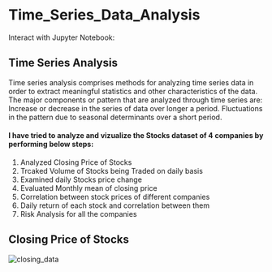 # Time_Series_Data_Analysis

Interact with Jupyter Notebook:


## Time Series Analysis
Time series analysis comprises methods for analyzing time series data in order to extract meaningful statistics and other characteristics of the data. The major components or pattern that are analyzed through time series are: Increase or decrease in the series of data over longer a period. Fluctuations in the pattern due to seasonal determinants over a short period.

#### I have tried to analyze and vizualize the Stocks dataset of 4 companies by performing below steps:

1. Analyzed Closing Price of Stocks
2. Trcaked Volume of Stocks being Traded on daily basis
3. Examined daily Stocks price change
4. Evaluated Monthly mean of closing price
5. Correlation between stock prices of different companies
6. Daily return of each stock and correlation between them
7. Risk Analysis for all the companies

## Closing Price of Stocks
![closing_data](https://user-images.githubusercontent.com/30564193/115087301-e7dd5280-9edb-11eb-9959-be2d8a6fc836.png)

